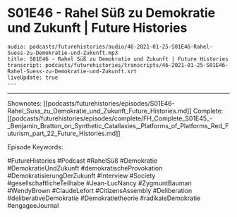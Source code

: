 # S01E46 - Rahel Süß zu Demokratie und Zukunft | Future Histories

```audio-note
audio: podcasts/futurehistories/audio/46-2021-01-25-S01E46-Rahel-Suess-zu-Demokratie-und-Zukunft.mp3
title: S01E46 - Rahel Süß zu Demokratie und Zukunft | Future Histories
transcript: podcasts/futurehistories/transcripts/46-2021-01-25-S01E46-Rahel-Suess-zu-Demokratie-und-Zukunft.srt
liveUpdate: true
---

```
---

Shownotes: [[podcasts/futurehistories/episodes/S01E46-Rahel_Suss_zu_Demokratie_und_Zukunft_Future_Histories.md]]
Complete: [[podcasts/futurehistories/episodes/complete/FH_Complete_S01E45_-_Benjamin_Bratton_on_Synthetic_Catallaxies,_Platforms_of_Platforms_Red_Futurism_part_22_Future_Histories.md]]


Episode Keywords:

#FutureHistories #Podcast #RahelSüß #Demokratie #DemokratieUndZukunft #demokratischeProvokation #DemokratisierungDerZukunft #Interview #Society #gesellschaftlicheTeilhabe #Jean-LucNancy #ZygmuntBauman #WendyBrown #ClaudeLefort #CitizensAssembly #Deliberation #deliberativeDemokratie #Demokratietheorie #radikaleDemokratie #engageeJournal
